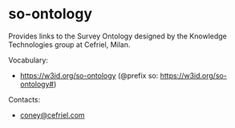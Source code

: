 so-ontology
===

Provides links to the Survey Ontology designed by the Knowledge Technologies group at Cefriel, Milan.

Vocabulary:
* https://w3id.org/so-ontology (@prefix so: https://w3id.org/so-ontology#)

Contacts: 
* <coney@cefriel.com>
